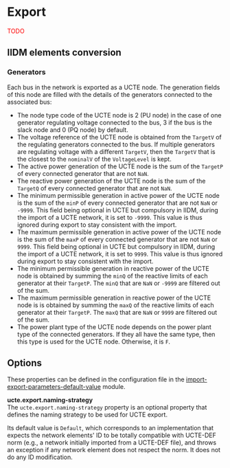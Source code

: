 # Export

<span style="color: red">TODO</span>

## IIDM elements conversion

### Generators
Each bus in the network is exported as a UCTE node. The generation fields of this node are filled with the details of 
the generators connected to the associated bus:
- The node type code of the UCTE node is 2 (PU node) in the case of one generator regulating voltage connected to the bus, 
3 if the bus is the slack node and 0 (PQ node) by default.
- The voltage reference of the UCTE node is obtained from the `TargetV` of the regulating generators connected to the bus.
If multiple generators are regulating voltage with a different `TargetV`, then the `TargetV` that is the closest to the
`nominalV` of the `VoltageLevel` is kept. 
- The active power generation of the UCTE node is the sum of the `TargetP` of every connected generator that are not `NaN`.
- The reactive power generation of the UCTE node is the sum of the `TargetQ` of every connected generator that are not `NaN`.
- The minimum permissible generation in active power of the UCTE node is the sum of the `minP` of every connected generator 
that are not `NaN` or `-9999`. This field being optional in UCTE but compulsory in IIDM, during the import of a UCTE network, 
it is set to `-9999`. This value is thus ignored during export to stay consistent with the import.
- The maximum permissible generation in active power of the UCTE node is the sum of the `maxP` of every connected generator
that are not `NaN` or `9999`. This field being optional in UCTE but compulsory in IIDM, during the import of a UCTE network,
it is set to `9999`. This value is thus ignored during export to stay consistent with the import.
- The minimum permissible generation in reactive power of the UCTE node is obtained by summing the `minQ` of the reactive
limits of each generator at their `TargetP`. The `minQ` that are `NaN` or `-9999` are filtered out of the sum.
- The maximum permissible generation in reactive power of the UCTE node is is obtained by summing the `maxQ` of the reactive
limits of each generator at their `TargetP`. The `maxQ` that are `NaN` or `9999` are filtered out of the sum.
- The power plant type of the UCTE node depends on the power plant type of the connected generators. If they all have the
same type, then this type is used for the UCTE node. Otherwise, it is `F`.

## Options
These properties can be defined in the configuration file in the [import-export-parameters-default-value](../../user/configuration/import-export-parameters-default-value.md#import-export-parameters-default-value) module.

**ucte.export.naming-strategy**  
The `ucte.export.naming-strategy` property is an optional property that defines the naming strategy to be used for UCTE export.

Its default value is `Default`, which corresponds to an implementation that expects the network elements' ID to be totally compatible with UCTE-DEF norm (e.g., a network initially imported from a UCTE-DEF file), and throws an exception if any network element does not respect the norm. It does not do any ID modification.
